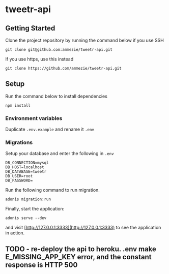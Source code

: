 # tweetr-api


## Getting Started

Clone the project repository by running the command below if you use SSH

```
git clone git@github.com:ammezie/tweetr-api.git
```

If you use https, use this instead

```
git clone https://github.com/ammezie/tweetr-api.git
```

## Setup

Run the command below to install dependencies

```
npm install
```


### Environment variables

Duplicate `.env.example` and rename it `.env`


### Migrations

Setup your database and enter the following in `.env`

```
DB_CONNECTION=mysql
DB_HOST=localhost
DB_DATABASE=tweetr
DB_USER=root
DB_PASSWORD=
```

Run the following command to run migration.

```
adonis migration:run
```

Finally, start the application:

```
adonis serve --dev
```

and visit [http://127.0.0.1:3333](http://127.0.0.1:3333) to see the application in action.



## TODO - re-deploy the api to heroku. .env make E_MISSING_APP_KEY error, and the constant response is HTTP 500
